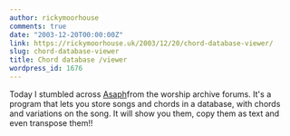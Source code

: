 ```yaml
---
author: rickymoorhouse
comments: true
date: "2003-12-20T00:00:00Z"
link: https://rickymoorhouse.uk/2003/12/20/chord-database-viewer/
slug: chord-database-viewer
title: Chord database /viewer
wordpress_id: 1676
---
```


Today I stumbled across [Asaph](http://asaph.sourceforge.net)from the worship archive forums. It's a program that lets you store songs and chords in a database, with chords and variations on the song. It will show you them, copy them as text and even transpose them!!
